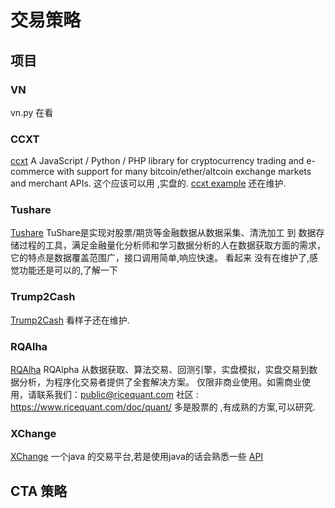 # 交易策略

## 项目 
###  VN
vn.py 在看
###  CCXT
[ccxt](https://github.com/ccxt/ccxt)
A JavaScript / Python / PHP library for cryptocurrency trading and e-commerce with support for many bitcoin/ether/altcoin exchange markets and merchant APIs.
这个应该可以用 ,实盘的.
[ccxt example](https://github.com/ccxt/ccxt/tree/master/examples) 还在维护.

###  Tushare
[Tushare](https://github.com/andyzsf/TuShare)
TuShare是实现对股票/期货等金融数据从数据采集、清洗加工 到 数据存储过程的工具，满足金融量化分析师和学习数据分析的人在数据获取方面的需求，它的特点是数据覆盖范围广，接口调用简单,响应快速。
看起来 没有在维护了,感觉功能还是可以的,了解一下

###  Trump2Cash
[Trump2Cash](https://github.com/maxbbraun/trump2cash)
看样子还在维护.

###  RQAlha
[RQAlha](https://github.com/ricequant/rqalpha)
RQAlpha 从数据获取、算法交易、回测引擎，实盘模拟，实盘交易到数据分析，为程序化交易者提供了全套解决方案。
仅限非商业使用。如需商业使用，请联系我们：public@ricequant.com
社区 : https://www.ricequant.com/doc/quant/
多是股票的 ,有成熟的方案,可以研究.

###  XChange
[XChange](https://github.com/knowm/XChange)
一个java 的交易平台,若是使用java的话会熟悉一些
[API](https://knowm.org/javadocs/xchange/index.html)

## CTA 策略